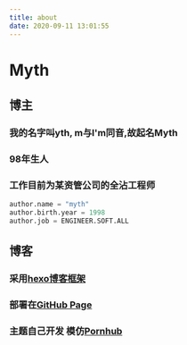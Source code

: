 ```yaml
---
title: about
date: 2020-09-11 13:01:55
---
```

# Myth

## 博主

### 我的名字叫yth, m与I'm同音,故起名Myth

### 98年生人

### 工作目前为某资管公司的**全沾工程师**

```python
author.name = "myth"
author.birth.year = 1998
author.job = ENGINEER.SOFT.ALL
```

## 博客

### 采用[hexo博客框架](https://hexo.io/zh-cn/)

### 部署在[GitHub Page](https://pages.github.com/)

### 主题自己开发 模仿[Pornhub](https://pornhub.com/)


